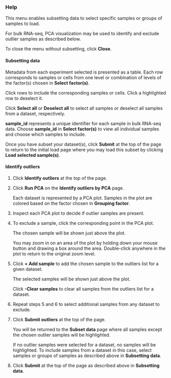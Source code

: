 ### **Help**

This menu enables subsetting data to select specific samples or groups of samples to load. 

For bulk RNA-seq, PCA visualization may be used to identify and exclude outlier samples as described below.

To close the menu without subsetting, click **Close**.

#### **Subsetting data**
Metadata from each experiment selected is presented as a table. Each row corresponds to samples or cells from one level or combination of levels of the factor(s) chosen in **Select factor(s)**.

Click rows to include the corresponding samples or cells. Click a highlighted row to deselect it.

Click **Select all** or **Deselect all** to select all samples or deselect all samples from a dataset, respectively. 

**sample_id** represents a unique identifier for each sample in bulk RNA-seq data. Choose **sample_id** in **Select factor(s)** to view all individual samples and choose which samples to include.

Once you have subset your dataset(s), click **Submit** at the top of the page to return to the initial load page where you may load this subset by clicking **Load selected sample(s)**.

#### **Identify outliers**

1. Click **Identify outliers** at the top of the page.

2. Click **Run PCA** on the **Identify outliers by PCA** page.

    Each dataset is represented by a PCA plot. Samples in the plot are colored based on the factor chosen in **Grouping factor**. 
    
3. Inspect each PCA plot to decide if outlier samples are present.

4. To exclude a sample, click the corresponding point in the PCA plot. 

    The chosen sample will be shown just above the plot.

    You may zoom in on an area of the plot by holding down your mouse button and drawing a box around the area. Double-click anywhere in the plot to return to the original zoom level.
    
5. Click **+ Add sample** to add the chosen sample to the outliers list for a given dataset.

    The selected samples will be shown just above the plot.
    
    Click **-Clear samples** to clear all samples from the outliers list for a dataset.

6. Repeat steps 5 and 6 to select additional samples from any dataset to exclude.

7. Click **Submit outliers** at the top of the page.

    You will be returned to the **Subset data** page where all samples except the chosen outlier samples will be highlighted. 
    
    If no outlier samples were selected for a dataset, no samples will be highlighted. To include samples from a dataset in this case, select samples or groups of samples as described above in **Subsetting data**.
    
8. Click **Submit** at the top of the page as described above in **Subsetting data**.

